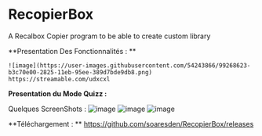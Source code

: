 # RecopierBox
A Recalbox Copier program to be able to create custom library

**Presentation Des Fonctionnalités : **
```
![image](https://user-images.githubusercontent.com/54243866/99268623-b3c70e00-2825-11eb-95ee-389d7bde9db8.png)
https://streamable.com/udxcxl
```
**Presentation du Mode Quizz :**

Quelques ScreenShots :
![image](https://user-images.githubusercontent.com/54243866/99268270-38655c80-2825-11eb-89e9-d3cd9b548c70.png)
![image](https://user-images.githubusercontent.com/54243866/99268284-3bf8e380-2825-11eb-90c9-852a3fd53d76.png)
![image](https://user-images.githubusercontent.com/54243866/99268310-4915d280-2825-11eb-8265-453039f930c8.png)

**Téléchargement : **
https://github.com/soaresden/RecopierBox/releases
